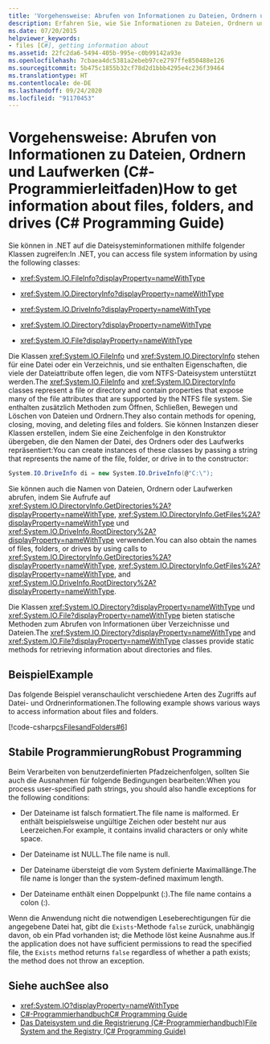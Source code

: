 ```yaml
---
title: 'Vorgehensweise: Abrufen von Informationen zu Dateien, Ordnern und Laufwerken (C#-Programmierleitfaden)'
description: Erfahren Sie, wie Sie Informationen zu Dateien, Ordnern und Laufwerken abrufen. Hier finden Sie ein Codebeispiel und zusätzliche verfügbare Ressourcen.
ms.date: 07/20/2015
helpviewer_keywords:
- files [C#], getting information about
ms.assetid: 22fc2da6-5494-405b-995e-c0b99142a93e
ms.openlocfilehash: 7cbaea4dc5381a2ebeb97ce2797ffe850488e126
ms.sourcegitcommit: 5b475c1855b32cf78d2d1bbb4295e4c236f39464
ms.translationtype: HT
ms.contentlocale: de-DE
ms.lasthandoff: 09/24/2020
ms.locfileid: "91170453"
---
```

# <a name="how-to-get-information-about-files-folders-and-drives--c-programming-guide"></a><span data-ttu-id="a3125-104">Vorgehensweise: Abrufen von Informationen zu Dateien, Ordnern und Laufwerken (C#-Programmierleitfaden)</span><span class="sxs-lookup"><span data-stu-id="a3125-104">How to get information about files, folders, and drives  (C# Programming Guide)</span></span>

<span data-ttu-id="a3125-105">Sie können in .NET auf die Dateisysteminformationen mithilfe folgender Klassen zugreifen:</span><span class="sxs-lookup"><span data-stu-id="a3125-105">In .NET, you can access file system information by using the following classes:</span></span>  
  
- <xref:System.IO.FileInfo?displayProperty=nameWithType>  
  
- <xref:System.IO.DirectoryInfo?displayProperty=nameWithType>  
  
- <xref:System.IO.DriveInfo?displayProperty=nameWithType>  
  
- <xref:System.IO.Directory?displayProperty=nameWithType>  
  
- <xref:System.IO.File?displayProperty=nameWithType>  
  
 <span data-ttu-id="a3125-106">Die Klassen <xref:System.IO.FileInfo> und <xref:System.IO.DirectoryInfo> stehen für eine Datei oder ein Verzeichnis, und sie enthalten Eigenschaften, die viele der Dateiattribute offen legen, die vom NTFS-Dateisystem unterstützt werden.</span><span class="sxs-lookup"><span data-stu-id="a3125-106">The <xref:System.IO.FileInfo> and <xref:System.IO.DirectoryInfo> classes represent a file or directory and contain properties that expose many of the file attributes that are supported by the NTFS file system.</span></span> <span data-ttu-id="a3125-107">Sie enthalten zusätzlich Methoden zum Öffnen, Schließen, Bewegen und Löschen von Dateien und Ordnern.</span><span class="sxs-lookup"><span data-stu-id="a3125-107">They also contain methods for opening, closing, moving, and deleting files and folders.</span></span> <span data-ttu-id="a3125-108">Sie können Instanzen dieser Klassen erstellen, indem Sie eine Zeichenfolge in den Konstruktor übergeben, die den Namen der Datei, des Ordners oder des Laufwerks repräsentiert:</span><span class="sxs-lookup"><span data-stu-id="a3125-108">You can create instances of these classes by passing a string that represents the name of the file, folder, or drive in to the constructor:</span></span>  
  
```csharp  
System.IO.DriveInfo di = new System.IO.DriveInfo(@"C:\");  
```  
  
 <span data-ttu-id="a3125-109">Sie können auch die Namen von Dateien, Ordnern oder Laufwerken abrufen, indem Sie Aufrufe auf <xref:System.IO.DirectoryInfo.GetDirectories%2A?displayProperty=nameWithType>, <xref:System.IO.DirectoryInfo.GetFiles%2A?displayProperty=nameWithType> und <xref:System.IO.DriveInfo.RootDirectory%2A?displayProperty=nameWithType> verwenden.</span><span class="sxs-lookup"><span data-stu-id="a3125-109">You can also obtain the names of files, folders, or drives by using calls to <xref:System.IO.DirectoryInfo.GetDirectories%2A?displayProperty=nameWithType>, <xref:System.IO.DirectoryInfo.GetFiles%2A?displayProperty=nameWithType>, and <xref:System.IO.DriveInfo.RootDirectory%2A?displayProperty=nameWithType>.</span></span>  
  
 <span data-ttu-id="a3125-110">Die Klassen <xref:System.IO.Directory?displayProperty=nameWithType> und <xref:System.IO.File?displayProperty=nameWithType> bieten statische Methoden zum Abrufen von Informationen über Verzeichnisse und Dateien.</span><span class="sxs-lookup"><span data-stu-id="a3125-110">The <xref:System.IO.Directory?displayProperty=nameWithType> and <xref:System.IO.File?displayProperty=nameWithType> classes provide static methods for retrieving information about directories and files.</span></span>  
  
## <a name="example"></a><span data-ttu-id="a3125-111">Beispiel</span><span class="sxs-lookup"><span data-stu-id="a3125-111">Example</span></span>  

 <span data-ttu-id="a3125-112">Das folgende Beispiel veranschaulicht verschiedene Arten des Zugriffs auf Datei- und Ordnerinformationen.</span><span class="sxs-lookup"><span data-stu-id="a3125-112">The following example shows various ways to access information about files and folders.</span></span>  
  
 [!code-csharp[csFilesandFolders#6](~/samples/snippets/csharp/VS_Snippets_VBCSharp/csFilesAndFolders/CS/FileIteration.cs#6)]  
  
## <a name="robust-programming"></a><span data-ttu-id="a3125-113">Stabile Programmierung</span><span class="sxs-lookup"><span data-stu-id="a3125-113">Robust Programming</span></span>  

 <span data-ttu-id="a3125-114">Beim Verarbeiten von benutzerdefinierten Pfadzeichenfolgen, sollten Sie auch die Ausnahmen für folgende Bedingungen bearbeiten:</span><span class="sxs-lookup"><span data-stu-id="a3125-114">When you process user-specified path strings, you should also handle exceptions for the following conditions:</span></span>  
  
- <span data-ttu-id="a3125-115">Der Dateiname ist falsch formatiert.</span><span class="sxs-lookup"><span data-stu-id="a3125-115">The file name is malformed.</span></span> <span data-ttu-id="a3125-116">Er enthält beispielsweise ungültige Zeichen oder besteht nur aus Leerzeichen.</span><span class="sxs-lookup"><span data-stu-id="a3125-116">For example, it contains invalid characters or only white space.</span></span>  
  
- <span data-ttu-id="a3125-117">Der Dateiname ist NULL.</span><span class="sxs-lookup"><span data-stu-id="a3125-117">The file name is null.</span></span>  
  
- <span data-ttu-id="a3125-118">Der Dateiname übersteigt die vom System definierte Maximallänge.</span><span class="sxs-lookup"><span data-stu-id="a3125-118">The file name is longer than the system-defined maximum length.</span></span>  
  
- <span data-ttu-id="a3125-119">Der Dateiname enthält einen Doppelpunkt (:).</span><span class="sxs-lookup"><span data-stu-id="a3125-119">The file name contains a colon (:).</span></span>  
  
 <span data-ttu-id="a3125-120">Wenn die Anwendung nicht die notwendigen Leseberechtigungen für die angegebene Datei hat, gibt die `Exists`-Methode `false` zurück, unabhängig davon, ob ein Pfad vorhanden ist; die Methode löst keine Ausnahme aus.</span><span class="sxs-lookup"><span data-stu-id="a3125-120">If the application does not have sufficient permissions to read the specified file, the `Exists` method returns `false` regardless of whether a path exists; the method does not throw an exception.</span></span>  
  
## <a name="see-also"></a><span data-ttu-id="a3125-121">Siehe auch</span><span class="sxs-lookup"><span data-stu-id="a3125-121">See also</span></span>

- <xref:System.IO?displayProperty=nameWithType>
- [<span data-ttu-id="a3125-122">C#-Programmierhandbuch</span><span class="sxs-lookup"><span data-stu-id="a3125-122">C# Programming Guide</span></span>](../index.md)
- [<span data-ttu-id="a3125-123">Das Dateisystem und die Registrierung (C#-Programmierhandbuch)</span><span class="sxs-lookup"><span data-stu-id="a3125-123">File System and the Registry (C# Programming Guide)</span></span>](./index.md)
